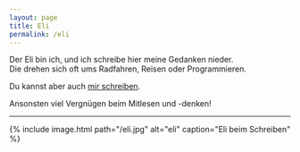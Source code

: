 ```yaml
---
layout: page
title: Eli
permalink: /eli
---
```


Der Eli bin ich, und ich schreibe hier meine Gedanken nieder.  
Die drehen sich oft ums Radfahren, Reisen oder Programmieren.

Du kannst aber auch [mir schreiben](mailto:eliasgander@icloud.com).

Ansonsten viel Vergnügen beim Mitlesen und -denken!

---

{% include image.html path="/eli.jpg" alt="eli" caption="Eli beim Schreiben" %}
